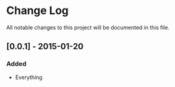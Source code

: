 # Change Log
All notable changes to this project will be documented in this file.

## [0.0.1] - 2015-01-20
### Added
- Everything
